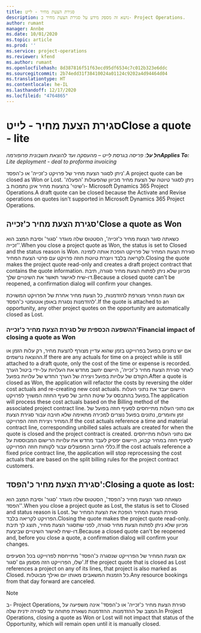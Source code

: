 ```yaml
---
title: סגירת הצעת מחיר - לייט
description: נושא זה מספק מידע על סגירת הצעת מחיר ב- Project Operations.
author: rumant
manager: Annbe
ms.date: 10/01/2020
ms.topic: article
ms.prod: ''
ms.service: project-operations
ms.reviewer: kfend
ms.author: rumant
ms.openlocfilehash: 8d387816f51f63ecd95df6534c7c012b323e6ddc
ms.sourcegitcommit: 2b74edd31f38410024a01124c9202a4d94464d04
ms.translationtype: HT
ms.contentlocale: he-IL
ms.lasthandoff: 12/17/2020
ms.locfileid: "4764865"
---
```

# <a name="close-a-quote---lite"></a><span data-ttu-id="83a75-103">סגירת הצעת מחיר - לייט</span><span class="sxs-lookup"><span data-stu-id="83a75-103">Close a quote - lite</span></span>

<span data-ttu-id="83a75-104">_**חל על**: פריסה בגרסת לייט – מהעסקה ועד להוצאת חשבונית פרופורמה_</span><span class="sxs-lookup"><span data-stu-id="83a75-104">_**Applies To:** Lite deployment - deal to proforma invoicing_</span></span>

<span data-ttu-id="83a75-105">ניתן לסגור הצעת מחיר של פרויקט כ'זכייה' או כ'הפסד'.</span><span class="sxs-lookup"><span data-stu-id="83a75-105">A project quote can be closed as Won or Lost.</span></span> <span data-ttu-id="83a75-106">ניתן לסגור טיוטה של הצעת מחיר מכיוון שהפעולות 'הפעלה' ו'שינוי' בהצעות מחיר אינן נתמכות ב- Microsoft Dynamics 365 Project Operations.</span><span class="sxs-lookup"><span data-stu-id="83a75-106">A draft quote can be closed because the Activate and Revise operations on quotes isn't supported in Microsoft Dynamics 365 Project Operations.</span></span>

## <a name="close-a-quote-as-won"></a><span data-ttu-id="83a75-107">סגירת הצעת מחיר כ'זכייה'</span><span class="sxs-lookup"><span data-stu-id="83a75-107">Close a quote as Won</span></span>

<span data-ttu-id="83a75-108">כשאתה סוגר הצעת מחיר כ'זכייה', הסטטוס שלה מוגדר 'סגור' וסיבת המצב הוא 'זכייה'.</span><span class="sxs-lookup"><span data-stu-id="83a75-108">When you close a project quote as Won, the status is set to Closed and the status reason is Won.</span></span> <span data-ttu-id="83a75-109">סגירת הצעת המחיר של פרויקט הופכת אותה לזמינה לקריאה בלבד ויוצרת טיוטת חוזה פרויקט עם פרטי הצעת המחיר.</span><span class="sxs-lookup"><span data-stu-id="83a75-109">Closing the quote makes the project quote read-only and creates a draft project contract that contains the quote information.</span></span> <span data-ttu-id="83a75-110">מכיוון שלא ניתן לפתוח הצעת מחיר סגורה, תיבת דו-שיח לאישור תאשר את השינויים שלך.</span><span class="sxs-lookup"><span data-stu-id="83a75-110">Because a closed quote can't be reopened, a confirmation dialog will confirm your changes.</span></span>

<span data-ttu-id="83a75-111">אם הצעת המחיר מצורפת להזדמנות, כל הצעת מחיר אחרת של הפרויקט המשויכת להזדמנות נסגרת באופן אוטומטי כ'הפסד'.</span><span class="sxs-lookup"><span data-stu-id="83a75-111">If the quote is attached to an opportunity, any other project quotes on the opportunity are automatically closed as Lost.</span></span>

### <a name="financial-impact-of-closing-a-quote-as-won"></a><span data-ttu-id="83a75-112">ההשפעה הכספית של סגירת הצעת מחיר כ'זכייה'</span><span class="sxs-lookup"><span data-stu-id="83a75-112">Financial impact of closing a quote as Won</span></span>

<span data-ttu-id="83a75-113">אם יש נתונים בפועל בפרוייקט בזמן שהוא עדיין מצורף להצעת מחיר, רק עלות הזמן או ההוצאה נרשמים.</span><span class="sxs-lookup"><span data-stu-id="83a75-113">If there are any actuals for time on a project while is still attached to a draft quote, only the cost of the time or expense is recorded.</span></span> <span data-ttu-id="83a75-114">לאחר סגירת הצעת מחיר כ'זכייה', היישום יחשב מחדש את העלויות על-ידי ביטול הערך הקודם של עלויות בפועל ויצירה של הערך החדש של עלויות בפועל.</span><span class="sxs-lookup"><span data-stu-id="83a75-114">After a quote is closed as Won, the application will refactor the costs by reversing the older cost actuals and re-creating new cost actuals.</span></span> <span data-ttu-id="83a75-115">היישום יעבד את נתוני העלות בפועל בהתבסס על שיטת החיוב של סעיף החוזה המשויך לפרויקט.</span><span class="sxs-lookup"><span data-stu-id="83a75-115">The application will process these cost actuals based on the Billing method of the associated project contract line.</span></span> <span data-ttu-id="83a75-116">אם נתוני העלות מתייחסים לסעיף חוזה בפועל של זמן וחומרים, נתונים בפועל נוצרים למכירה מתאימה שלא חויבה עבור סגירת הצעת המחיר ויצירת חוזה הפרוייקט.</span><span class="sxs-lookup"><span data-stu-id="83a75-116">If the cost actuals reference a time and material contract line, corresponding unbilled sales actuals are created for when the quote is closed and the project contract is created.</span></span> <span data-ttu-id="83a75-117">אם נתוני העלות מתייחסים לסעיף חוזה במחיר קבוע, היישום יפסיק לעבד מחדש את עלויות הרישום המבוססות על כללי החיוב המפוצלים עבור לקוחות חוזה הפרוייקט.</span><span class="sxs-lookup"><span data-stu-id="83a75-117">If the cost actuals reference a fixed price contract line, the application will stop reprocessing the cost actuals that are based on the split billing rules for the project contract customers.</span></span>

## <a name="closing-a-quote-as-lost"></a><span data-ttu-id="83a75-118">סגירת הצעת מחיר כ'הפסד':</span><span class="sxs-lookup"><span data-stu-id="83a75-118">Closing a quote as lost:</span></span>

<span data-ttu-id="83a75-119">כשאתה סוגר הצעת מחיר כ'הפסד‬', הסטטוס שלה מוגדר 'סגור' וסיבת המצב הוא 'הפסד‬'.</span><span class="sxs-lookup"><span data-stu-id="83a75-119">When you close a project quote as Lost, the status is set to Closed and status reason is Lost.</span></span> <span data-ttu-id="83a75-120">סגירת הצעת המחיר הופכת את הצעת המחיר של הפרויקט לקריאה בלבד.</span><span class="sxs-lookup"><span data-stu-id="83a75-120">Closing the quote makes the project quote read-only.</span></span> <span data-ttu-id="83a75-121">מכיוון שלא ניתן לפתוח הצעת מחיר סגורה, לפני שתסגור הצעת מחיר, תוצג לך תיבת דו-שיח לאישור השינויים שביצעת.</span><span class="sxs-lookup"><span data-stu-id="83a75-121">Because a closed quote can't be reopened and, before you close a quote, a confirmation dialog will confirm your changes.</span></span>

<span data-ttu-id="83a75-122">אם הצעת המחיר של הפרוייקט שנסגרה כ'הפסד‬' מתייחסת לפרוייקט בכל הסעיפים שלו, הפרוייקט הזה מסומן גם 'סגור'.</span><span class="sxs-lookup"><span data-stu-id="83a75-122">If the project quote that is closed as Lost references a project on any of its lines, that project is also marked as Closed.</span></span> <span data-ttu-id="83a75-123">כל הזמנות המשאבים מאותו יום ואילך מבוטלות.</span><span class="sxs-lookup"><span data-stu-id="83a75-123">Any resource bookings from that day forward are canceled.</span></span>

> [!NOTE]
> <span data-ttu-id="83a75-124">ב- Project Operations, סגירת הצעת מחיר כ'זכייה' או כ'הפסד' אינה משפיעה על המצב של ההזדמנות. ההזדמנות נשארת פתוחה עד לסגירה ידנית שלה.</span><span class="sxs-lookup"><span data-stu-id="83a75-124">In Project Operations, closing a quote as Won or Lost will not impact that status of the Opportunity, which will remain open until it is manually closed.</span></span>
